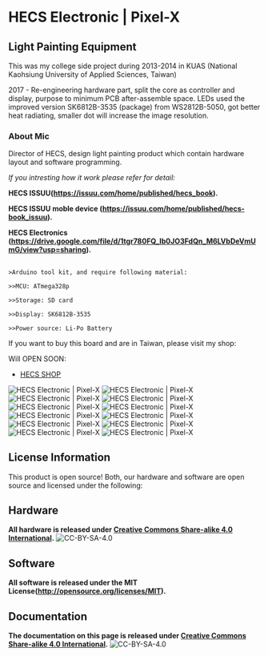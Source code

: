 HECS Electronic | Pixel-X
==============================================

## Light Painting Equipment

This was my college side project during 2013-2014 in KUAS (National Kaohsiung University of Applied Sciences, Taiwan)

2017 - Re-engineering hardware part, split the core as controller and display, purpose to minimum PCB after-assemble space. LEDs used the improved version SK6812B-3535 (package) from WS2812B-5050, got better heat radiating, smaller dot will increase the image resolution.


### **About Mic**

Director of HECS, design light painting product which contain hardware layout and software programming.

_If you intresting how it work please refer for detail:_

**HECS ISSUU(https://issuu.com/home/published/hecs_book).**

**HECS ISSUU moble device (https://issuu.com/home/published/hecs-book_issuu).**

**HECS Electronics (https://drive.google.com/file/d/1tgr780FQ_Ib0JO3FdQn_M6LVbDeVmUmG/view?usp=sharing).**


## 
```
>Arduino tool kit, and require following material:

>>MCU: ATmega328p

>>Storage: SD card

>>Display: SK6812B-3535

>>Power source: Li-Po Battery
```



If you want to buy this board and are in Taiwan, please visit my shop: 

Will OPEN SOON:
* [HECS SHOP](https://www.)


![*HECS Electronic | Pixel-X*](https://github.com/Mic-Tsai/HECS_Electronic-Pixel_X/blob/master/res/Pixel-X_1.png)
![*HECS Electronic | Pixel-X*](https://github.com/Mic-Tsai/HECS_Electronic-Pixel_X/blob/master/res/Pixel-X_2.png)
![*HECS Electronic | Pixel-X*](https://github.com/Mic-Tsai/HECS_Electronic-Pixel_X/blob/master/res/Pixel-X_3.png)
![*HECS Electronic | Pixel-X*](https://github.com/Mic-Tsai/HECS_Electronic-Pixel_X/blob/master/res/Pixel-X_4.png)
![*HECS Electronic | Pixel-X*](https://github.com/Mic-Tsai/HECS_Electronic-Pixel_X/blob/master/res/Pixel-X_5.png)
![*HECS Electronic | Pixel-X*](https://github.com/Mic-Tsai/HECS_Electronic-Pixel_X/blob/master/res/Pixel-X_6.png)
![*HECS Electronic | Pixel-X*](https://github.com/Mic-Tsai/HECS_Electronic-Pixel_X/blob/master/res/Pixel-X_7.png)
![*HECS Electronic | Pixel-X*](https://github.com/Mic-Tsai/HECS_Electronic-Pixel_X/blob/master/res/Pixel-X_8.png)
![*HECS Electronic | Pixel-X*](https://github.com/Mic-Tsai/HECS_Electronic-Pixel_X/blob/master/res/Pixel-X_9.png)
![*HECS Electronic | Pixel-X*](https://github.com/Mic-Tsai/HECS_Electronic-Pixel_X/blob/master/res/Pixel-X_10.png)
![*HECS Electronic | Pixel-X*](https://github.com/Mic-Tsai/HECS_Electronic-Pixel_X/blob/master/res/Pixel-X_Main_Control_v11-1.png)
![*HECS Electronic | Pixel-X*](https://github.com/Mic-Tsai/HECS_Electronic-Pixel_X/blob/master/res/Pixel-X_Display_v1_sk6812b-mini-3535.png)
## 

## License Information

This product is open source! Both, our hardware and software are open source and licensed under the following:

## Hardware

**All hardware is released under [Creative Commons Share-alike 4.0 International](http://creativecommons.org/licenses/by-sa/4.0/).**
![CC-BY-SA-4.0](https://i.creativecommons.org/l/by-sa/4.0/88x31.png)

## Software 

**All software is released under the MIT License(http://opensource.org/licenses/MIT).**

## Documentation

**The documentation on this page is released under [Creative Commons Share-alike 4.0 International](http://creativecommons.org/licenses/by-sa/4.0/).**
![CC-BY-SA-4.0](https://i.creativecommons.org/l/by-sa/4.0/88x31.png)
